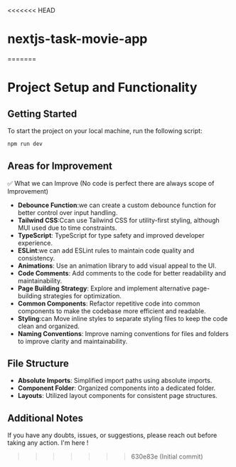 <<<<<<< HEAD
# nextjs-task-movie-app
=======
# Project Setup and Functionality

## Getting Started

To start the project on your local machine, run the following script:

```bash
npm run dev
```

## Areas for Improvement

✅ What we can Improve (No code is perfect there are always scope of Improvement)

- **Debounce Function**:we can create a custom debounce function for better control over input handling.
- **Tailwind CSS**:Ccan use Tailwind CSS for utility-first styling, although MUI used due to time constraints.
- **TypeScript**: TypeScript for type safety and improved developer experience.
- **ESLint**:we can add ESLint rules to maintain code quality and consistency.
- **Animations**: Use an animation library to add visual appeal to the UI.
- **Code Comments**: Add comments to the code for better readability and maintainability.
- **Page Building Strategy**: Explore and implement alternative page-building strategies for optimization.
- **Common Components**: Refactor repetitive code into common components to make the codebase more efficient and readable.
- **Styling**:can Move inline styles to separate styling files to keep the code clean and organized.
- **Naming Conventions**:  Improve naming conventions for files and folders to improve clarity and maintainability.


## File Structure

- **Absolute Imports**: Simplified import paths using absolute imports.
- **Component Folder**: Organized components into a dedicated folder.
- **Layouts**: Utilized layout components for consistent page structures.

## Additional Notes

If you have any doubts, issues, or suggestions, please reach out before taking any action. I'm here !
>>>>>>> 630e83e (Initial commit)
